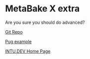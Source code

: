 
# MetaBake X extra

Are you sure you should do advanced?


[Git Repo](http://git.mbake.org)

[Pug example](http://pug.mbake.org)

[INTU.DEV Home Page](https://www.INTU.DEV)